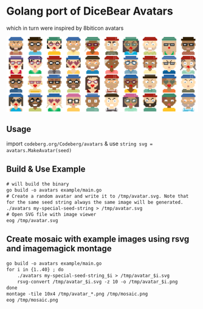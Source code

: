 # Golang port of DiceBear Avatars

which in turn were inspired by 8biticon avatars

![Example images](mosaic.png)

## Usage

import `codeberg.org/Codeberg/avatars` & use `string svg = avatars.MakeAvatar(seed)`

## Build & Use Example

```shell
# will build the binary
go build -o avatars example/main.go
# Create a random avatar and write it to /tmp/avatar.svg. Note that for the same seed string always the same image will be generated.
./avatars my-special-seed-string > /tmp/avatar.svg
# Open SVG file with image viewer
eog /tmp/avatar.svg
```

## Create mosaic with example images using rsvg and imagemagick montage

```shell
go build -o avatars example/main.go
for i in {1..40} ; do
	./avatars my-special-seed-string_$i > /tmp/avatar_$i.svg
	rsvg-convert /tmp/avatar_$i.svg -z 10 -o /tmp/avatar_$i.png
done
montage -tile 10x4 /tmp/avatar_*.png /tmp/mosaic.png
eog /tmp/mosaic.png
```
